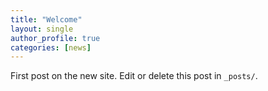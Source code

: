 ```yaml
---
title: "Welcome"
layout: single
author_profile: true
categories: [news]
---
```


First post on the new site. Edit or delete this post in `_posts/`.